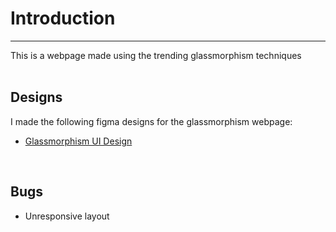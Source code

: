 # Introduction <br />
---------------
This is a webpage made using the trending glassmorphism techniques <br />
<br />

## Designs
I made the following figma designs for the glassmorphism webpage: <br />
* [Glassmorphism UI Design](https://www.figma.com/file/hMj0ufij8K9tXJWbJk6iS0/Glass-UI) <br />
<br />



## Bugs
* Unresponsive layout